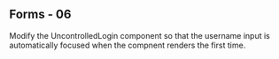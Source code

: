 ## Forms - 06

Modify the UncontrolledLogin component so that the username input is automatically focused when the compnent renders the first time.
